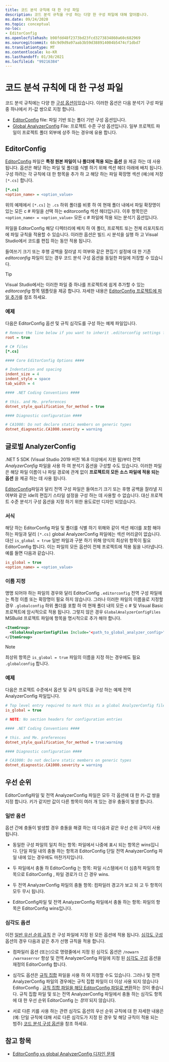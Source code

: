 ```yaml
---
title: 코드 분석 규칙에 대 한 구성 파일
description: 코드 분석 규칙을 구성 하는 다양 한 구성 파일에 대해 알아봅니다.
ms.date: 09/24/2020
ms.topic: conceptual
no-loc:
- EditorConfig
ms.openlocfilehash: b98fdd48f2373bd23fcd3273834860a60c682969
ms.sourcegitcommit: 68c9d9d9a97aab3b59d388914004b5474cf1dbd7
ms.translationtype: MT
ms.contentlocale: ko-KR
ms.lasthandoff: 01/30/2021
ms.locfileid: "99216384"
---
```

# <a name="configuration-files-for-code-analysis-rules"></a>코드 분석 규칙에 대 한 구성 파일

코드 분석 규칙에는 다양 한 [구성 옵션이](configuration-options.md)있습니다. 이러한 옵션은 다음 분석기 구성 파일 중 하나에서 키-값 쌍으로 지정 합니다.

- [EditorConfig](#editorconfig) file: 파일 기반 또는 폴더 기반 구성 옵션입니다.
- [Global AnalyzerConfig](#global-analyzerconfig) File: 프로젝트 수준 구성 옵션입니다. 일부 프로젝트 파일이 프로젝트 폴더 외부에 상주 하는 경우에 유용 합니다.

## EditorConfig

[EditorConfig](/visualstudio/ide/create-portable-custom-editor-options) 파일은 **특정 원본 파일이 나 폴더에 적용 되는 옵션** 을 제공 하는 데 사용 됩니다. 옵션은 해당 하는 파일 및 폴더를 식별 하기 위해 섹션 헤더 아래에 배치 됩니다. 구성 하려는 각 규칙에 대 한 항목을 추가 하 고 해당 하는 파일 확장명 섹션 (예:)에 저장 `[*.cs]` 합니다.

```ini
[*.cs]
<option_name> = <option_value>
```

위의 예제에서 `[*.cs]` 는 `.cs` 하위 폴더를 비롯 하 여 현재 폴더 내에서 파일 확장명이 있는 모든 c # 파일을 선택 하는 editorconfig 섹션 헤더입니다. 이후 항목인은 `<option_name> = <option_value>` 모든 c # 파일에 적용 되는 분석기 옵션입니다.

파일을 EditorConfig 해당 디렉터리에 배치 하 여 폴더, 프로젝트 또는 전체 리포지토리에 파일 규칙을 적용할 수 있습니다. 이러한 옵션은 빌드 시 분석을 실행 하 고 Visual Studio에서 코드를 편집 하는 동안 적용 됩니다.

들여쓰기 크기 또는 후행 공백을 잘라낼 지 여부와 같은 편집기 설정에 대 한 기존 *editorconfig* 파일이 있는 경우 코드 분석 구성 옵션을 동일한 파일에 저장할 수 있습니다.

> [!TIP]
> Visual Studio에서는 이러한 파일 중 하나를 프로젝트에 쉽게 추가할 수 있는 *editorconfig* 항목 템플릿을 제공 합니다. 자세한 내용은 [ EditorConfig 프로젝트에 파일 추가](/visualstudio/ide/create-portable-custom-editor-options#add-an-editorconfig-file-to-a-project)를 참조 하세요.

### <a name="example"></a>예제

다음은 EditorConfig 옵션 및 규칙 심각도를 구성 하는 예제 파일입니다.

```ini
# Remove the line below if you want to inherit .editorconfig settings from higher directories
root = true

# C# files
[*.cs]

#### Core EditorConfig Options ####

# Indentation and spacing
indent_size = 4
indent_style = space
tab_width = 4

#### .NET Coding Conventions ####

# this. and Me. preferences
dotnet_style_qualification_for_method = true

#### Diagnostic configuration ####

# CA1000: Do not declare static members on generic types
dotnet_diagnostic.CA1000.severity = warning
```

## <a name="global-analyzerconfig"></a>글로벌 AnalyzerConfig

.NET 5 SDK (Visual Studio 2019 버전 16.8 이상에서 지원 됨)부터 전역 _AnalyzerConfig_ 파일을 사용 하 여 분석기 옵션을 구성할 수도 있습니다. 이러한 파일은 해당 파일 이름이 나 파일 경로에 관계 없이 **프로젝트의 모든 소스 파일에 적용 되는 옵션** 을 제공 하는 데 사용 됩니다.

[EditorConfig](#editorconfig)파일과 달리 전역 구성 파일은 들여쓰기 크기 또는 후행 공백을 잘라낼 지 여부와 같은 ide의 편집기 스타일 설정을 구성 하는 데 사용할 수 없습니다. 대신 프로젝트 수준 분석기 구성 옵션을 지정 하기 위한 용도로만 디자인 되었습니다.

### <a name="format"></a>서식

해당 하는 EditorConfig 파일 및 폴더를 식별 하기 위해와 같이 섹션 헤더를 포함 해야 하는 파일과 달리 `[*.cs]` global AnalyzerConfig 파일에는 섹션 머리글이 없습니다. 대신 `is_global = true` 일반 파일과 구분 하기 위해 양식의 최상위 항목이 필요 EditorConfig 합니다. 이는 파일의 모든 옵션이 전체 프로젝트에 적용 됨을 나타냅니다. 예를 들면 다음과 같습니다.

```ini
is_global = true
<option_name> = <option_value>
```

### <a name="naming"></a>이름 지정

명명 되어야 하는 파일의 경우와 달리 EditorConfig `.editorconfig` 전역 구성 파일에는 특정 이름 또는 확장명이 필요 하지 않습니다. 그러나 이러한 파일의 이름을로 지정할 경우 `.globalconfig` 하위 폴더를 포함 하 여 현재 폴더 내의 모든 c # 및 Visual Basic 프로젝트에 암시적으로 적용 됩니다. 그렇지 않은 경우 `GlobalAnalyzerConfigFiles` MSBuild 프로젝트 파일에 항목을 명시적으로 추가 해야 합니다.

```xml
<ItemGroup>
  <GlobalAnalyzerConfigFiles Include="<path_to_global_analyzer_config>" />
</ItemGroup>
```

> [!NOTE]
> 최상위 항목은 `is_global = true` 파일의 이름을 지정 하는 경우에도 필요 `.globalconfig` 합니다.

### <a name="example"></a>예제

다음은 프로젝트 수준에서 옵션 및 규칙 심각도를 구성 하는 예제 전역 AnalyzerConfig 파일입니다.

```ini
# Top level entry required to mark this as a global AnalyzerConfig file
is_global = true

# NOTE: No section headers for configuration entries

#### .NET Coding Conventions ####

# this. and Me. preferences
dotnet_style_qualification_for_method = true:warning

#### Diagnostic configuration ####

# CA1000: Do not declare static members on generic types
dotnet_diagnostic.CA1000.severity = warning
```

## <a name="precedence"></a>우선 순위

EditorConfig파일 및 전역 AnalyzerConfig 파일은 모두 각 옵션에 대 한 키-값 쌍을 지정 합니다. 키가 같지만 값이 다른 항목이 여러 개 있는 경우 충돌이 발생 합니다.

### <a name="general-options"></a>일반 옵션

옵션 간에 충돌이 발생할 경우 충돌을 해결 하는 데 다음과 같은 우선 순위 규칙이 사용 됩니다.

- 동일한 구성 파일의 일치 하는 항목: 파일에서 나중에 표시 되는 항목은 wins입니다. 단일 파일 내의 충돌 하는 항목과 EditorConfig 단일 전역 AnalyzerConfig 파일 내에 있는 경우에도 마찬가지입니다.

- 두 파일에서 충돌 하 EditorConfig 는 항목: 파일 시스템에서 더 심층적 파일의 항목으로 EditorConfig , 파일 경로가 더 긴 경우 wins.

- 두 전역 AnalyzerConfig 파일의 충돌 항목: 컴파일러 경고가 보고 되 고 두 항목이 모두 무시 됩니다.

- EditorConfig파일 및 전역 AnalyzerConfig 파일에서 충돌 하는 항목: 파일의 항목은 EditorConfig wins입니다.

### <a name="severity-options"></a>심각도 옵션

이전 [일반 우선 순위 규칙](#general-options) 은 구성 파일에 지정 된 모든 옵션에 적용 됩니다. [심각도 구성](configuration-options.md#severity-level) 옵션의 경우 다음과 같은 추가 선행 규칙을 적용 합니다.

- 컴파일러 옵션 (또는)으로 명령줄에서 지정 된 심각도 옵션은 `/nowarn` `/warnaserror` 항상 및 전역 AnalyzerConfig 파일에 지정 된 [심각도 구성](configuration-options.md#severity-level) 옵션을 재정의 EditorConfig 합니다.

- 심각도 옵션은 [규칙 집합](/visualstudio/code-quality/using-rule-sets-to-group-code-analysis-rules) 파일을 사용 하 여 지정할 수도 있습니다. 그러나 및 전역 AnalyzerConfig 파일의 경우에는 규칙 집합 파일이 더 이상 사용 되지 않습니다 EditorConfig . [규칙 집합 파일을 해당 EditorConfig 파일로 변환](/visualstudio/code-quality/use-roslyn-analyzers#convert-an-existing-ruleset-file-to-editorconfig-file)하는 것이 좋습니다. 규칙 집합 파일 및 또는 전역 AnalyzerConfig 파일에서 충돌 하는 심각도 항목에 대 한 우선 순위 EditorConfig 는 _정의_ 되지 않습니다.

- 서로 다른 키를 사용 하는 관련 심각도 옵션의 우선 순위 규칙에 대 한 자세한 내용은 (예: 단일 규칙에 대해 서로 다른 심각도가 지정 된 경우 및 해당 규칙이 적용 되는 범주) [코드 분석 구성 옵션](configuration-options.md#precedence)을 참조 하세요.

## <a name="see-also"></a>참고 항목

- [EditorConfig vs global AnalyzerConfig 디자인 문제](https://github.com/dotnet/roslyn/issues/47707)
